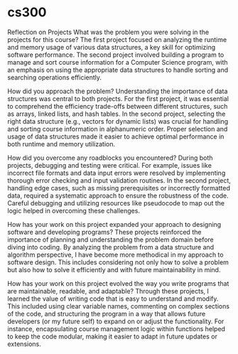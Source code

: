 # cs300
Reflection on Projects
What was the problem you were solving in the projects for this course?
The first project focused on analyzing the runtime and memory usage of various data structures, a key skill for optimizing software performance. The second project involved building a program to manage and sort course information for a Computer Science program, with an emphasis on using the appropriate data structures to handle sorting and searching operations efficiently.

How did you approach the problem?
Understanding the importance of data structures was central to both projects. For the first project, it was essential to comprehend the efficiency trade-offs between different structures, such as arrays, linked lists, and hash tables. In the second project, selecting the right data structure (e.g., vectors for dynamic lists) was crucial for handling and sorting course information in alphanumeric order. Proper selection and usage of data structures made it easier to achieve optimal performance in both runtime and memory utilization.

How did you overcome any roadblocks you encountered?
During both projects, debugging and testing were critical. For example, issues like incorrect file formats and data input errors were resolved by implementing thorough error checking and input validation routines. In the second project, handling edge cases, such as missing prerequisites or incorrectly formatted data, required a systematic approach to ensure the robustness of the code. Careful debugging and utilizing resources like pseudocode to map out the logic helped in overcoming these challenges.

How has your work on this project expanded your approach to designing software and developing programs?
These projects reinforced the importance of planning and understanding the problem domain before diving into coding. By analyzing the problem from a data structure and algorithm perspective, I have become more methodical in my approach to software design. This includes considering not only how to solve a problem but also how to solve it efficiently and with future maintainability in mind.

How has your work on this project evolved the way you write programs that are maintainable, readable, and adaptable?
Through these projects, I learned the value of writing code that is easy to understand and modify. This included using clear variable names, commenting on complex sections of the code, and structuring the program in a way that allows future developers (or my future self) to expand on or adjust the functionality. For instance, encapsulating course management logic within functions helped to keep the code modular, making it easier to adapt in future updates or extensions.
